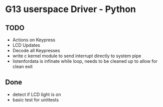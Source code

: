 # G13 userspace Driver - Python

## TODO
*   Actions on Keypress
*   LCD Updates
*   Decode all Keypresses
*   write c kernel module to send interrupt directly to system pipe
*   listenfordata is infinate while loop, needs to be cleaned up to allow for clean exit

## Done
*   detect if LCD light is on
*   basic test for unittests
